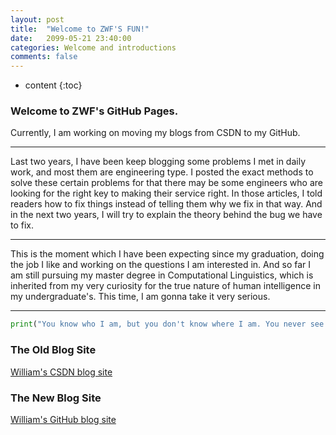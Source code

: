 ```yaml
---
layout: post
title:  "Welcome to ZWF'S FUN!"
date:   2099-05-21 23:40:00
categories: Welcome and introductions
comments: false
---
```


* content
{:toc}

### Welcome to ZWF's GitHub Pages.

  Currently, I am working on moving my blogs from CSDN to my GitHub.

 <!--more-->

  ---
  Last two years, I have been keep blogging some problems I met in daily work, and most them are engineering type. I posted the exact methods to solve these certain problems for that there may be some engineers who are looking for the right key to making their service right. In those articles, I told readers how to fix things instead of telling them why we fix in that way. And in the next two years, I will try to explain the theory behind the bug we have to fix.

  ---
  This is the moment which I have been expecting since my graduation, doing the job I like and working on the questions I am interested in. And so far I am still pursuing my master degree in Computational Linguistics, which is inherited from my very curiosity for the true nature of human intelligence in my undergraduate's. This time, I am gonna take it very serious.

  ---

```python
print("You know who I am, but you don't know where I am. You never see me coming!");
```


### The Old Blog Site
  [William's CSDN blog site](http://blog.csdn.net/u012143360)


### The New Blog Site
[William's GitHub blog site](http://zhangwenfan123.github.io/zwf/)
